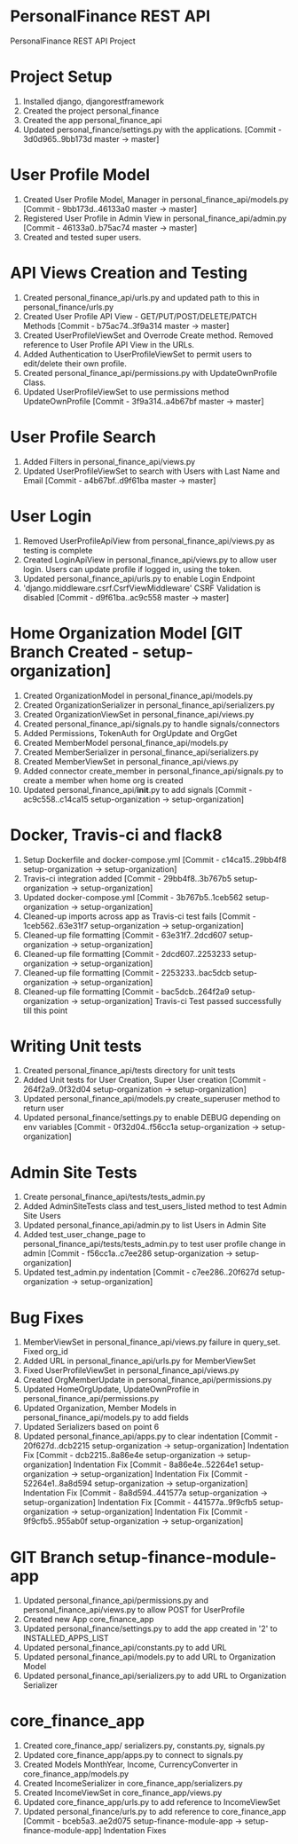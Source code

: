 # PersonalFinance REST API

PersonalFinance REST API Project

# Project Setup
1. Installed django, djangorestframework
2. Created the project personal_finance
3. Created the app personal_finance_api
4. Updated personal_finance/settings.py with the applications. [Commit - 3d0d965..9bb173d  master -> master]

# User Profile Model
1. Created User Profile Model, Manager in personal_finance_api/models.py [Commit - 9bb173d..46133a0  master -> master]
2. Registered User Profile in Admin View in personal_finance_api/admin.py [Commit - 46133a0..b75ac74  master -> master]
3. Created and tested super users.

# API Views Creation and Testing
1. Created personal_finance_api/urls.py and updated path to this in personal_finance/urls.py 
2. Created User Profile API View - GET/PUT/POST/DELETE/PATCH Methods [Commit - b75ac74..3f9a314  master -> master]
3. Created UserProfileViewSet and Overrode Create method. Removed reference to User Profile API View in the URLs.
4. Added Authentication to UserProfileViewSet to permit users to edit/delete their own profile.
5. Created personal_finance_api/permissions.py with UpdateOwnProfile Class. 
6. Updated UserProfileViewSet to use permissions method UpdateOwnProfile [Commit - 3f9a314..a4b67bf  master -> master]

# User Profile Search 
1. Added Filters in personal_finance_api/views.py 
2. Updated UserProfileViewSet to search with Users with Last Name and Email [Commit - a4b67bf..d9f61ba  master -> master]

# User Login
1. Removed UserProfileApiView from personal_finance_api/views.py as testing is complete
2. Created LoginApiView in personal_finance_api/views.py to allow user login. Users can update profile if logged in, using the token. 
3. Updated personal_finance_api/urls.py to enable Login Endpoint 
4. 'django.middleware.csrf.CsrfViewMiddleware' CSRF Validation is disabled [Commit - d9f61ba..ac9c558  master -> master]

# Home Organization Model [GIT Branch Created - setup-organization]
1. Created OrganizationModel in personal_finance_api/models.py
2. Created OrganizationSerializer in personal_finance_api/serializers.py
3. Created OrganizationViewSet in personal_finance_api/views.py
4. Created personal_finance_api/signals.py to handle signals/connectors
5. Added Permissions, TokenAuth for OrgUpdate and OrgGet
6. Created MemberModel personal_finance_api/models.py
7. Created MemberSerializer in personal_finance_api/serializers.py
8. Created MemberViewSet in personal_finance_api/views.py
9. Added connector create_member in personal_finance_api/signals.py to create a member when home org is created
10. Updated personal_finance_api/__init__.py to add signals [Commit - ac9c558..c14ca15  setup-organization -> setup-organization]

# Docker, Travis-ci and flack8
1. Setup Dockerfile and docker-compose.yml [Commit - c14ca15..29bb4f8  setup-organization -> setup-organization]
2. Travis-ci integration added [Commit - 29bb4f8..3b767b5  setup-organization -> setup-organization]
3. Updated docker-compose.yml [Commit - 3b767b5..1ceb562  setup-organization -> setup-organization]
4. Cleaned-up imports across app as Travis-ci test fails [Commit - 1ceb562..63e31f7  setup-organization -> setup-organization]
5. Cleaned-up file formatting [Commit - 63e31f7..2dcd607  setup-organization -> setup-organization]
6. Cleaned-up file formatting [Commit - 2dcd607..2253233  setup-organization -> setup-organization]
7. Cleaned-up file formatting [Commit - 2253233..bac5dcb  setup-organization -> setup-organization]
8. Cleaned-up file formatting [Commit - bac5dcb..264f2a9  setup-organization -> setup-organization]
Travis-ci Test passed successfully till this point

# Writing Unit tests
1. Created personal_finance_api/tests directory for unit tests
2. Added Unit tests for User Creation, Super User creation [Commit - 264f2a9..0f32d04  setup-organization -> setup-organization]
3. Updated personal_finance_api/models.py create_superuser method to return user
4. Updated personal_finance/settings.py to enable DEBUG depending on env variables [Commit - 0f32d04..f56cc1a  setup-organization -> setup-organization]

# Admin Site Tests
1. Create personal_finance_api/tests/tests_admin.py 
2. Added AdminSiteTests class and test_users_listed method to test Admin Site Users
3. Updated personal_finance_api/admin.py to list Users in Admin Site 
4. Added test_user_change_page to personal_finance_api/tests/tests_admin.py to test user profile change in admin [Commit - f56cc1a..c7ee286  setup-organization -> setup-organization]
5. Updated test_admin.py indentation [Commit -  c7ee286..20f627d  setup-organization -> setup-organization]

# Bug Fixes
1. MemberViewSet in personal_finance_api/views.py failure in query_set. Fixed org_id
2. Added URL in personal_finance_api/urls.py for MemberViewSet
3. Fixed UserProfileViewSet in personal_finance_api/views.py  
4. Created OrgMemberUpdate in personal_finance_api/permissions.py 
5. Updated HomeOrgUpdate, UpdateOwnProfile in personal_finance_api/permissions.py
6. Updated Organization, Member Models in personal_finance_api/models.py to add fields
7. Updated Serializers based on point 6
8. Updated personal_finance_api/apps.py to clear indentation [Commit - 20f627d..dcb2215  setup-organization -> setup-organization]
Indentation Fix [Commit - dcb2215..8a86e4e  setup-organization -> setup-organization]
Indentation Fix [Commit - 8a86e4e..52264e1  setup-organization -> setup-organization]
Indentation Fix [Commit - 52264e1..8a8d594  setup-organization -> setup-organization]
Indentation Fix [Commit - 8a8d594..441577a  setup-organization -> setup-organization]
Indentation Fix [Commit - 441577a..9f9cfb5  setup-organization -> setup-organization]
Indentation Fix [Commit - 9f9cfb5..955ab0f  setup-organization -> setup-organization]

# GIT Branch setup-finance-module-app
1. Updated personal_finance_api/permissions.py and personal_finance_api/views.py to allow POST for UserProfile
2. Created new App core_finance_app
3. Updated personal_finance/settings.py to add the app created in '2' to INSTALLED_APPS_LIST
4. Updated personal_finance_api/constants.py to add URL 
5. Updated personal_finance_api/models.py to add URL to Organization Model
6. Updated personal_finance_api/serializers.py to add URL to Organization Serializer

# core_finance_app
1. Created core_finance_app/ serializers.py, constants.py, signals.py
2. Updated core_finance_app/apps.py to connect to signals.py
3. Created Models MonthYear, Income, CurrencyConverter in core_finance_app/models.py
4. Created IncomeSerializer in core_finance_app/serializers.py
5. Created IncomeViewSet in core_finance_app/views.py 
6. Updated core_finance_app/urls.py to add reference to IncomeViewSet
7. Updated personal_finance/urls.py to add reference to core_finance_app [Commit - bceb5a3..ae2d075  setup-finance-module-app -> setup-finance-module-app]
Indentation Fixes 